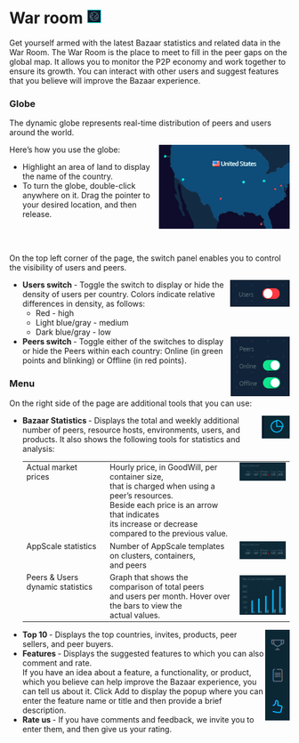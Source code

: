 
# War room ![icon](https://github.com/MarilizaC/icons/blob/master/Icon-WarRoom.png)     

Get yourself armed with the latest Bazaar statistics and related data in the War Room. The War Room is the place to meet to fill in the peer gaps on the global map. It allows you to monitor the P2P economy and work together to ensure its growth. You can interact with other users and suggest features that you believe will improve the Bazaar experience.

### Globe
The dynamic globe represents real-time distribution of peers and users around the world.

<img src="https://github.com/MarilizaC/icons/blob/master/Screenshot%20-%20Globe.png" align="right" />
<p> Here’s how you use the globe: </p>
<ul>
  <li> Highlight an area of land to display the name of the country. </li>
  <li> To turn the globe, double-click anywhere on it. Drag the pointer to your desired location, and then release.</li>
</ul>
</br>
</br>
<p> On the top left corner of the page, the switch panel enables you to control the visibility of users and peers. </p>
<ul>
  <img src="https://github.com/MarilizaC/icons/blob/master/Screenshot%20-%20UsersSwitch.png" align="right" />
  <li> <b> Users switch </b> - Toggle the switch to display or hide the density of users per country. Colors indicate relative differences in density, as follows: 
    <ul>
      <li> Red - high </li>
      <li> Light blue/gray - medium </li>
      <li> Dark blue/gray - low </li>
    </ul>
  </li>
  <img src="https://github.com/MarilizaC/icons/blob/master/Screenshot%20-%20PeersSwitch.png" align="right" />
  <li> <b> Peers switch </b> - Toggle either of the switches to display or hide the Peers within each country: Online (in green points and blinking) or Offline (in red points). </li>
 </ul>
 
### Menu
On the right side of the page are additional tools that you can use:

<ul>
  <img src="https://github.com/MarilizaC/icons/blob/master/Screenshot%20-%20Statistics.png" align="right" />
  <li> <b> Bazaar Statistics </b> - Displays the total and weekly additional number of peers, resource hosts, environments, users, and products.   It also shows the following tools for statistics and analysis: </li>
  <p>
<table>
  <tr>
    <td valign="top"> Actual market prices </td>
    <td valign="top"> Hourly price, in GoodWill, per container size, </br> that is charged when using a peer’s resources. </br> Beside each price is an arrow that indicates </br> its increase or decrease compared to the previous value. </td>
    <td valign="top"> <img src="https://github.com/MarilizaC/icons/blob/master/Screenshot%20-%20StatisticsPrices.png" /> </td>
  </tr>
  <tr>
    <td valign="top"> AppScale statistics </td>
    <td valign="top"> Number of AppScale templates on clusters, containers, </br> and peers </td>
    <td valign="top"> <img src="https://github.com/MarilizaC/icons/blob/master/Screenshot%20-%20StatisticsPrices.png" /> </td>
  </tr>
  <tr>
    <td valign="top"> Peers & Users dynamic statistics </td>
    <td valign="top"> Graph that shows the comparison of total peers </br> and users per month. Hover over the bars to view the  </br> actual values. </td>
    <td> <img src="https://github.com/MarilizaC/icons/blob/master/Screenshot%20-%20StatisticsDynamic.png" /> </td>
  </tr>
</table>    
</p>
</ul>

<img src="https://github.com/MarilizaC/icons/blob/master/Screenshot%20-%20OtherIcons.png" align="right" />
<p>
<ul>
  <li> <b> Top 10 </b> - Displays the top countries, invites, products, peer sellers, and peer buyers. </li>
  <li> <b> Features </b> - Displays the suggested features to which you can also comment and rate. </br> 
  If you have an idea about a feature, a functionality, or product, which you believe can help improve the Bazaar experience, you can tell us about it. Click Add to display the popup where you can enter the feature name or title and then provide a brief description. </li>
  <li> <b> Rate us </b> - If you have comments and feedback, we invite you to enter them, and then give us your rating. </li> 
</ul>
</p>




